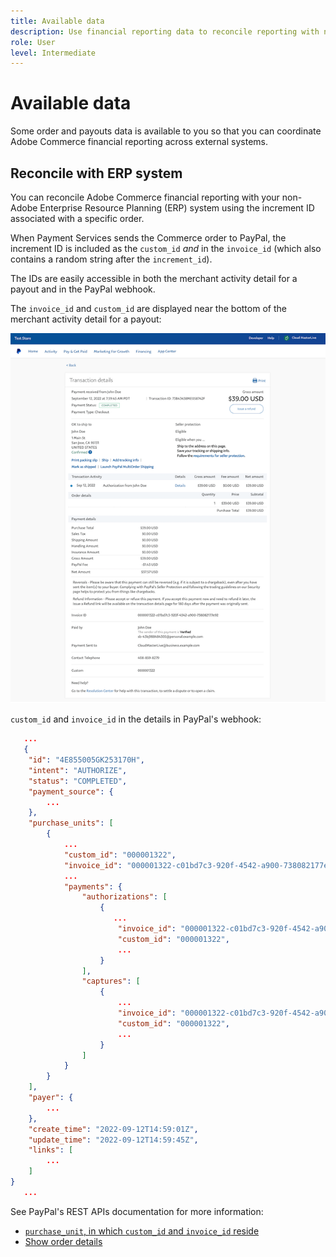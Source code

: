 ```yaml
---
title: Available data
description: Use financial reporting data to reconcile reporting with non-Commerce systems.
role: User
level: Intermediate
---
```

# Available data

Some order and payouts data is available to you so that you can coordinate Adobe Commerce financial reporting across external systems.

## Reconcile with ERP system

You can reconcile Adobe Commerce financial reporting with your non-Adobe Enterprise Resource Planning (ERP) system using the increment ID associated with a specific order.

When Payment Services sends the Commerce order to PayPal, the increment ID is included as the `custom_id` _and_ in the `invoice_id` (which also contains a random string after the `increment_id`).

The IDs are easily accessible in both the merchant activity detail for a payout and in the PayPal webhook.

The `invoice_id` and `custom_id` are displayed near the bottom of the merchant activity detail for a payout:

![`custom_id` in merchant activity detail](assets/merchant-activity-ids.png)

`custom_id` and `invoice_id` in the details in PayPal's webhook:

``` json
   ...
   {
    "id": "4E855005GK253170H",
    "intent": "AUTHORIZE",
    "status": "COMPLETED",
    "payment_source": {
        ...
    },
    "purchase_units": [
        {
            ...
            "custom_id": "000001322",
            "invoice_id": "000001322-c01bd7c3-920f-4542-a900-738082177e92",
            ...
            "payments": {
                "authorizations": [
                    {
                       ...
                        "invoice_id": "000001322-c01bd7c3-920f-4542-a900-738082177e92",
                        "custom_id": "000001322",
                        ...
                    }
                ],
                "captures": [
                    {
                        ...
                        "invoice_id": "000001322-c01bd7c3-920f-4542-a900-738082177e92",
                        "custom_id": "000001322",
                        ...
                    }
                ]
            }
        }
    ],
    "payer": {
        ...
    },
    "create_time": "2022-09-12T14:59:01Z",
    "update_time": "2022-09-12T14:59:45Z",
    "links": [
        ...
    ]
}
   ...
```

See PayPal's REST APIs documentation for more information:

*  [`purchase_unit`, in which `custom_id` and `invoice_id` reside](https://developer.paypal.com/docs/api/orders/v2/#definition-purchase_unit:~:text=Read%20only.-,purchase_unit,-Collapse)
*  [Show order details](https://developer.paypal.com/docs/api/orders/v2/#orders_get)
